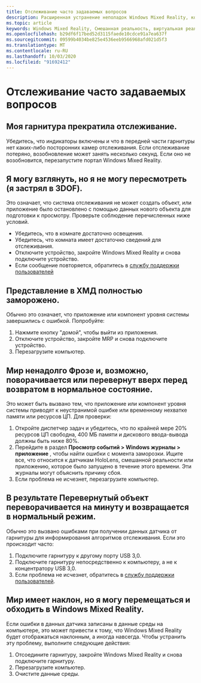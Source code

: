 ```yaml
---
title: Отслеживание часто задаваемых вопросов
description: Расширенная устранение неполадок Windows Mixed Reality, которая выходит за рамки стандартной документации по поддержке пользователей.
ms.topic: article
keywords: Windows Mixed Reality, Смешанная реальность, виртуальная реальность, VR, MR, устранение неполадок, ошибки, Справка, поддержка, отслеживание
ms.openlocfilehash: b29df6f17bed52d3115faede10cdce91a7ea637f
ms.sourcegitcommit: 09599b4034be825e4536eeb9566968afd021d5f3
ms.translationtype: MT
ms.contentlocale: ru-RU
ms.lasthandoff: 10/03/2020
ms.locfileid: "91692412"
---
```

# <a name="tracking-faqs"></a>Отслеживание часто задаваемых вопросов

## <a name="my-headset-has-stopped-tracking"></a>Моя гарнитура прекратила отслеживание.

Убедитесь, что индикаторы включены и что в передней части гарнитуры нет каких-либо посторонних камер отслеживания. Если отслеживание потеряно, возобновление может занять несколько секунд. Если оно не возобновится, перезапустите портал Windows Mixed Reality. 

## <a name="i-can-look-around-but-i-cant-translate-im-stuck-in-3dof"></a>Я могу взглянуть, но я не могу пересмотреть (я застрял в 3DOF).

Это означает, что система отслеживания не может создать объект, или приложение было остановлено с помощью данных нового объекта для подготовки к просмотру. Проверьте соблюдение перечисленных ниже условий.
* Убедитесь, что в комнате достаточно освещения.
* Убедитесь, что комната имеет достаточно сведений для отслеживания.
* Отключите устройство, закройте Windows Mixed Reality и снова подключите устройство.
* Если сообщение повторяется, обратитесь в [службу поддержки пользователей](https://support.microsoft.com/)

## <a name="the-view-in-the-hmd-is-completely-frozen"></a>Представление в ХМД полностью заморожено.

Обычно это означает, что приложение или компонент уровня системы завершились с ошибкой. Попробуйте:
1. Нажмите кнопку "домой", чтобы выйти из приложения.
2. Отключите устройство, закройте MRP и снова подключите устройство.
3. Перезагрузите компьютер.

## <a name="the-world-briefly-froze-and-perhaps-tilted-or-flipped-upside-down-before-returning-to-normal"></a>Мир ненадолго Фрозе и, возможно, поворачивается или перевернут вверх перед возвратом в нормальное состояние.

Это может быть вызвано тем, что приложение или компонент уровня системы приводят к неустранимой ошибке или временному нехватке памяти или ресурсов ЦП. Для проверки:
1. Откройте диспетчер задач и убедитесь, что по крайней мере 20% ресурсов ЦП свободна, 400 МБ памяти и дискового ввода-вывода должны быть ниже 80%.
2. Перейдите в раздел **Просмотр событий > Windows журналы > приложение** , чтобы найти ошибки с момента заморозки. Ищите все, что относится к датчикам HoloLens, смешанной реальности или приложению, которое было запущено в течение этого времени. Эти журналы могут объяснить причину сбоя.
3. Если проблема не исчезнет, перезагрузите компьютер.

## <a name="the-world-flipped-upside-down-momentarily-and-returned-to-normal"></a>В результате Перевернутый объект переворачивается на минуту и возвращается в нормальный режим.

Обычно это вызвано ошибками при получении данных датчика от гарнитуры для информирования алгоритмов отслеживания. Если это происходит часто:
1. Подключите гарнитуру к другому порту USB 3,0.
2. Подключите гарнитуру непосредственно к компьютеру, а не к концентратору USB 3,0.
3. Если проблема не исчезнет, обратитесь в [службу поддержки пользователей](https://support.microsoft.com/).

## <a name="the-world-is-tilted-but-i-can-navigate-and-walk-around-in-windows-mixed-reality"></a>Мир имеет наклон, но я могу перемещаться и обходить в Windows Mixed Reality.

Если ошибки в данных датчика записаны в данные среды на компьютере, это может привести к тому, что Windows Mixed Reality будет отображаться наклонным, а иногда навсегда. Чтобы устранить эту проблему, выполните следующие действия:
1. Отсоедините гарнитуру, закройте Windows Mixed Reality и снова подключите гарнитуру.
2. Перезагрузите компьютер.
3. Очистите данные среды.

